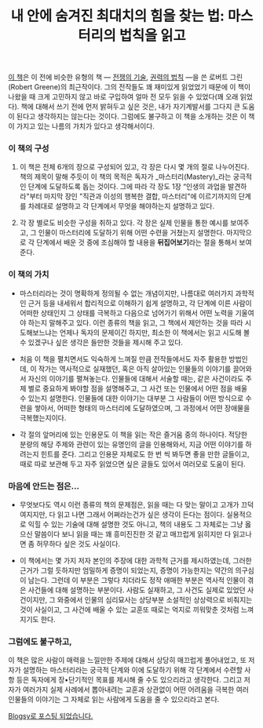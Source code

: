 ﻿---
title: '내 안에 숨겨진 최대치의 힘을 찾는 법: 마스터리의 법칙을 읽고'
categories:
  - books
tags:
  - mastery
  - robert-greene
  - 로버트-그린
  - 마스터리
  - 마스터리의-법칙
  - 추천-도서
pubDate: 2014-01-09
description: 기본 설명을 입력하세요
---

[이 책](http://m.kyobobook.com/showcase/book/KOR/9788952226792)은 이 전에 비슷한 유형의 책 — [전쟁의 기술](http://m.kyobobook.com/showcase/book/KOR/9788901063034?orderClick=mX1), [권력의 법칙](http://m.kyobobook.com/showcase/book/KOR/9788901092942?orderClick=m1a) —을 쓴 로버트 그린(Robert Greene)의 최근작이다. 그의 전작들도 꽤 재미있게 읽었었기 때문에 이 책이 나왔을 때 크게 고민하지 않고 바로 구입하여 얼마 전 모두 읽을 수 있었다(꽤 오래 읽었다). 책에 대해서 쓰기 전에 먼저 밝혀두고 싶은 것은, 내가 자기계발서를 그다지 큰 도움이 된다고 생각하지는 않는다는 것이다. 그럼에도 불구하고 이 책을 소개하는 것은 이 책이 가지고 있는 나름의 가치가 있다고 생각해서이다.

### 이 책의 구성

1. 이 책은 전체 6개의 장으로 구성되어 있고, 각 장은 다시 몇 개의 절로 나누어진다. 책의 제목이 말해 주듯이 이 책의 목적은 독자가 _마스터리(Mastery)_라는 궁극적인 단계에 도달하도록 돕는 것이다. 그에 따라 각 장도 1장 “인생의 과업을 발견하라"부터 마지막 장인 "직관과 이성의 행복한 결합, 마스터리"에 이르기까지의 단계를 차례대로 설명하고 각 단계에서 무엇을 해야하는지 설명하고 있다.
    
2. 각 장 별로도 비슷한 구성을 취하고 있다. 각 장은 실제 인물을 통한 예시를 보여주고, 그 인물이 마스터리에 도달하기 위해 어떤 수련을 거쳤는지 설명한다. 마지막으로 각 단계에서 배운 것 중에 조심해야 할 내용을 **뒤집어보기**라는 절을 통해서 보여준다.
    

### 이 책의 가치

- 마스터리라는 것이 명확하게 정의될 수 없는 개념이지만, 나름대로 여러가지 과학적인 근거 등을 내세워서 합리적으로 이해하기 쉽게 설명하고, 각 단계에 이른 사람이 어떠한 상태인지 그 상태를 극복하고 다음으로 넘어가기 위해서 어떤 노력을 기울여야 하는지 말해주고 있다. 이런 종류의 책을 읽고, 그 책에서 제안하는 것을 따라 시도해보느냐는 언제나 독자의 문제이긴 하지만, 최소한 이 책에서는 읽고 시도해 볼 수 있겠구나 싶은 생각은 들만한 것들을 제시해 주고 있다.
    
- 처음 이 책을 펼치면서도 익숙하게 느껴질 만큼 전작들에서도 자주 활용한 방법인데, 이 작가는 역사적으로 실재했던, 혹은 아직 살아있는 인물들의 이야기를 끌어와서 자신의 이야기를 펼쳐놓는다. 인물들에 대해서 서술할 때는, 같은 사건이라도 주제 별로 중요하게 봐야할 점을 설명해주고, 그 사건 또는 인물에서 어떤 점을 배울 수 있는지 설명한다. 인물들에 대한 이야기는 대부분 그 사람들이 어떤 방식으로 수련을 쌓아서, 어떠한 형태의 마스터리에 도달하였으며, 그 과정에서 어떤 장애물을 극복했는지이다.
    
- 각 절의 앞머리에 있는 인용문도 이 책을 읽는 작은 즐거움 중의 하나이다. 적당한 분량의 해당 주제와 관련이 있는 유명인의 글을 인용해와서, 지금 어떤 이야기를 하려는지 힌트를 준다. 그리고 인용문 자체로도 한 번 씩 봐두면 좋을 만한 글들이고, 때로 따로 보관해 두고 자주 읽었으면 싶은 글들도 있어서 여러모로 도움이 된다.
    

### 마음에 안드는 점은…

- 무엇보다도 역시 이런 종류의 책의 문제점은, 읽을 때는 다 맞는 말이고 고개가 끄덕여지지만, 다 읽고 나면 그래서 어쩌라는건가 싶은 생각이 든다는 점이다. 실용적으로 익힐 수 있는 기술에 대해 설명한 것도 아니고, 책의 내용도 그 자체로는 그냥 옳으신 말씀이다 보니 읽을 때는 꽤 흥미진진한 것 같고 매끄럽게 읽히지만 다 읽고나면 좀 허무하다 싶은 것도 사실이다.
    
- 이 책에서는 몇 가지 저자 본인의 주장에 대한 과학적 근거를 제시하였는데, 그러한 근거가 그럴 듯하지만 엄밀하게 증명이 되었는지, 증명이 가능한지는 약간의 의구심이 남는다. 그런데 이 부분은 그렇다 치더라도 정작 애매한 부분은 역사적 인물이 겪은 사건들에 대해 설명하는 부분이다. 사람도 실재하고, 그 사건도 실제로 있었던 사건이지만, 그 와중에서 인물의 심리묘사는 상당부분 소설적인 상상력으로 비춰지는 것이 사실이고, 그 사건에 배울 수 있는 교훈또 때로는 억지로 끼워맞춘 것처럼 느껴지기도 한다.
    

### 그럼에도 불구하고,

이 책은 많은 사람이 매력을 느낄만한 주제에 대해서 상당히 매끄럽게 풀어내었고, 또 저자가 설명하는 마스터리라는 궁극적 단계와 이에 도달하기 위해 각 단계에서 수련할 사항 등은 독자에게 장•단기적인 목표를 제시해 줄 수도 있으리라고 생각한다. 그리고 저자가 여러가지 실제 사례에서 뽑아내려는 교훈과 상관없이 어떤 어려움을 극복한 여러 인물들의 이야기는 그 자체로 읽는 사람에게 도움을 줄 수 있으리라고 본다.

[Blogsy로 포스팅 되었습니다.](http://blogsyapp.com)


